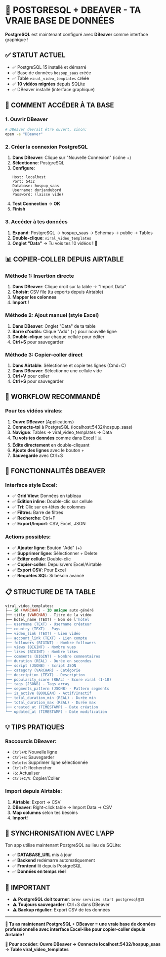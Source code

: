 # 🐘 POSTGRESQL + DBEAVER - TA VRAIE BASE DE DONNÉES

**PostgreSQL** est maintenant configuré avec **DBeaver** comme interface graphique !

## ✅ **STATUT ACTUEL**
- ✅ PostgreSQL 15 installé et démarré
- ✅ Base de données `hospup_saas` créée
- ✅ Table `viral_video_templates` créée
- ✅ **10 vidéos migrées** depuis SQLite
- ✅ DBeaver installé (interface graphique)

## 🚀 **COMMENT ACCÉDER À TA BASE**

### **1. Ouvrir DBeaver**
```bash
# DBeaver devrait être ouvert, sinon:
open -a "DBeaver"
```

### **2. Créer la connexion PostgreSQL**
1. **Dans DBeaver**: Clique sur "Nouvelle Connexion" (icône +)
2. **Sélectionne**: PostgreSQL
3. **Configure**:
   ```
   Host: localhost
   Port: 5432
   Database: hospup_saas
   Username: doriandubord
   Password: (laisse vide)
   ```
4. **Test Connection** → **OK**
5. **Finish**

### **3. Accéder à tes données**
1. **Expand**: PostgreSQL → hospup_saas → Schemas → public → Tables
2. **Double-clique**: `viral_video_templates`
3. **Onglet "Data"** → Tu vois tes 10 vidéos ! 🎉

## 📊 **COPIER-COLLER DEPUIS AIRTABLE**

### **Méthode 1: Insertion directe**
1. **Dans DBeaver**: Clique droit sur la table → "Import Data"
2. **Choisir**: CSV file (tu exports depuis Airtable)
3. **Mapper les colonnes**
4. **Import** !

### **Méthode 2: Ajout manuel (style Excel)**
1. **Dans DBeaver**: Onglet "Data" de ta table
2. **Barre d'outils**: Clique "Add" (+) pour nouvelle ligne
3. **Double-clique** sur chaque cellule pour éditer
4. **Ctrl+S** pour sauvegarder

### **Méthode 3: Copier-coller direct**
1. **Dans Airtable**: Sélectionne et copie tes lignes (Cmd+C)
2. **Dans DBeaver**: Sélectionne une cellule vide
3. **Ctrl+V** pour coller
4. **Ctrl+S** pour sauvegarder

## 🎯 **WORKFLOW RECOMMANDÉ**

### **Pour tes vidéos virales:**

1. **Ouvre DBeaver** (Applications)
2. **Connecte-toi** à PostgreSQL (localhost:5432/hospup_saas)
3. **Navigue**: Tables → viral_video_templates → Data
4. **Tu vois tes données** comme dans Excel ! 📊
5. **Édite directement** en double-cliquant
6. **Ajoute des lignes** avec le bouton +
7. **Sauvegarde** avec Ctrl+S

## 🔧 **FONCTIONNALITÉS DBEAVER**

### **Interface style Excel:**
- ✅ **Grid View**: Données en tableau
- ✅ **Édition inline**: Double-clic sur cellule
- ✅ **Tri**: Clic sur en-têtes de colonnes
- ✅ **Filtres**: Barre de filtres
- ✅ **Recherche**: Ctrl+F
- ✅ **Export/Import**: CSV, Excel, JSON

### **Actions possibles:**
- ✅ **Ajouter ligne**: Bouton "Add" (+)
- ✅ **Supprimer ligne**: Sélectionner + Delete
- ✅ **Éditer cellule**: Double-clic
- ✅ **Copier-coller**: Depuis/vers Excel/Airtable
- ✅ **Export CSV**: Pour Excel
- ✅ **Requêtes SQL**: Si besoin avancé

## 📋 **STRUCTURE DE TA TABLE**

```sql
viral_video_templates:
├── id (VARCHAR) - ID unique auto-généré
├── title (VARCHAR) - Titre de la vidéo
├── hotel_name (TEXT) - Nom de l'hôtel
├── username (TEXT) - Username créateur
├── country (TEXT) - Pays
├── video_link (TEXT) - Lien vidéo
├── account_link (TEXT) - Lien compte
├── followers (BIGINT) - Nombre followers
├── views (BIGINT) - Nombre vues
├── likes (BIGINT) - Nombre likes
├── comments (BIGINT) - Nombre commentaires
├── duration (REAL) - Durée en secondes
├── script (JSONB) - Script JSON
├── category (VARCHAR) - Catégorie
├── description (TEXT) - Description
├── popularity_score (REAL) - Score viral (1-10)
├── tags (JSONB) - Tags array
├── segments_pattern (JSONB) - Pattern segments
├── is_active (BOOLEAN) - Actif/Inactif
├── total_duration_min (REAL) - Durée min
├── total_duration_max (REAL) - Durée max
├── created_at (TIMESTAMP) - Date création
└── updated_at (TIMESTAMP) - Date modification
```

## 💡 **TIPS PRATIQUES**

### **Raccourcis DBeaver:**
- `Ctrl+N`: Nouvelle ligne
- `Ctrl+S`: Sauvegarder
- `Delete`: Supprimer ligne sélectionnée
- `Ctrl+F`: Rechercher
- `F5`: Actualiser
- `Ctrl+C/V`: Copier/Coller

### **Import depuis Airtable:**
1. **Airtable**: Export → CSV
2. **DBeaver**: Right-click table → Import Data → CSV
3. **Map columns** selon tes besoins
4. **Import**!

## 🔄 **SYNCHRONISATION AVEC L'APP**

Ton app utilise maintenant PostgreSQL au lieu de SQLite:
- ✅ **DATABASE_URL** mis à jour
- ✅ **Backend** redémarre automatiquement
- ✅ **Frontend** lit depuis PostgreSQL
- ✅ **Données en temps réel**

## 🚨 **IMPORTANT**

- ⚠️ **PostgreSQL doit tourner**: `brew services start postgresql@15`
- ⚠️ **Toujours sauvegarder**: Ctrl+S dans DBeaver
- ⚠️ **Backup régulier**: Export CSV de tes données

---

**🎉 Tu as maintenant PostgreSQL + DBeaver = une vraie base de données professionnelle avec interface Excel-like pour copier-coller depuis Airtable !**

**📍 Pour accéder: Ouvre DBeaver → Connecte localhost:5432/hospup_saas → Table viral_video_templates**